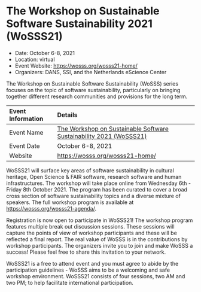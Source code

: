 # The Workshop on Sustainable Software Sustainability 2021 (WoSSS21)
- Date: October 6-8, 2021
- Location: virtual
- Event Website: https://wosss.org/wosss21-home/
- Organizers: DANS, SSI, and the Netherlands eScience Center
			   
<!-- deck text start -->
The Workshop on Sustainable Software Sustainability (WoSSS) series focuses on the topic of software sustainability, particularly on bringing together different research communities and provisions for the long term. 
<!-- deck text end -->

Event Information | Details
:--- | :---			   
Event Name | [The Workshop on Sustainable Software Sustainability 2021 (WoSSS21)](https://wosss.org/wosss21-home/)
Event Date | October 6-8, 2021
Website | https://wosss.org/wosss21-home/

WoSSS21 will surface key areas of software sustainability in cultural heritage, Open Science & FAIR software, research software and human infrastructures. The workshop will take place online from Wednesday 6th - Friday 8th October 2021. The program has been curated to cover a broad cross section of software sustainability topics and a diverse mixture of speakers. The full workshop program is available at <https://wosss.org/wosss21-agenda/>.

Registration is now open to participate in WoSSS21! The workshop program features multiple break out discussion sessions. These sessions will capture the points of view of workshop participants and these will be reflected a final report. The real value of WoSSS is in the contributions by workshop participants. The organizers invite you to join and make WoSSS a success! Please feel free to share this invitation to your network.

WoSSS21 is a free to attend event and you must agree to abide by the participation guidelines - WoSSS aims to be a welcoming and safe workshop environment. WoSSS21 consists of four sessions, two AM and two PM; to help facilitate international participation.

<!---
Publish: preview
Pinned: no
Topics: Conferences and workshops, Software engineering
--->
